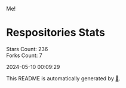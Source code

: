 Me!

# Respositories Stats
Stars Count: 236  
Forks Count: 7

2024-05-10 00:09:29  

This README is automatically generated by [🐰](https://github.com/rnitta/rnitta).
